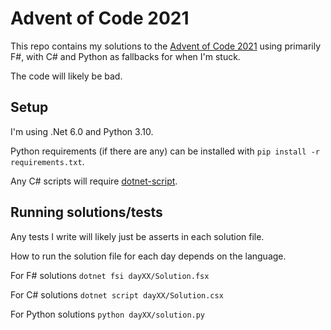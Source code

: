 # Advent of Code 2021

This repo contains my solutions to the [Advent of Code 2021](https://adventofcode.com/2021) using primarily F#, with C# and Python as fallbacks for when I'm stuck.

The code will likely be bad.

## Setup

I'm using .Net 6.0 and Python 3.10.

Python requirements (if there are any) can be installed with `pip install -r requirements.txt`.

Any C# scripts will require [dotnet-script](https://github.com/filipw/dotnet-script).

## Running solutions/tests

Any tests I write will likely just be asserts in each solution file.

How to run the solution file for each day depends on the language.

For F# solutions `dotnet fsi dayXX/Solution.fsx`

For C# solutions `dotnet script dayXX/Solution.csx`

For Python solutions `python dayXX/solution.py`
